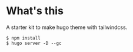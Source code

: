 # What's this
A starter kit to make hugo theme with tailwindcss.

```
$ npm install
$ hugo server -D --gc
```
